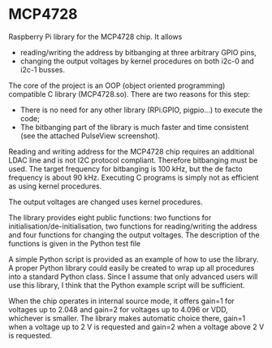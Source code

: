 # MCP4728
Raspberry Pi library for the MCP4728 chip.  It allows
- reading/writing the address by bitbanging at three arbitrary GPIO pins,
- changing the output voltages by kernel procedures on both i2c-0 and i2c-1 busses.

The core of the project is an OOP (object oriented programming) compatible C library (MCP4728.so).  There are two reasons for this step:
- There is no need for any other library (RPi.GPIO, pigpio...) to execute the code;
- The bitbanging part of the library is much faster and time consistent (see the attached PulseView screenshot).

Reading and writing address for the MCP4728 chip requires an additional LDAC line and is not I2C protocol compliant.  Therefore bitbanging must be used.  The target frequency for bitbanging is 100 kHz, but the de facto frequency is about 90 kHz.  Executing C programs is simply not as efficient as using kernel procedures.

The output voltages are changed uses kernel procedures.

The library provides eight public functions: two functions for initialisation/de-initialisation, two functions for reading/writing the address and four functions for changing the output voltages.  The description of the functions is given in the Python test file

A simple Python script is provided as an example of how to use the library. A proper Python library could easily be created to wrap up all procedures into a standard Python class. Since I assume that only advanced users will use this library, I think that the Python example script will be sufficient.

When the chip operates in internal source mode, it offers gain=1 for voltages up to 2.048 and gain=2 for voltages up to 4.096 or VDD, whichever is smaller.  The library makes automatic choice there, gain=1 when a voltage up to 2 V is requested and gain=2 when a voltage above 2 V is requested.
